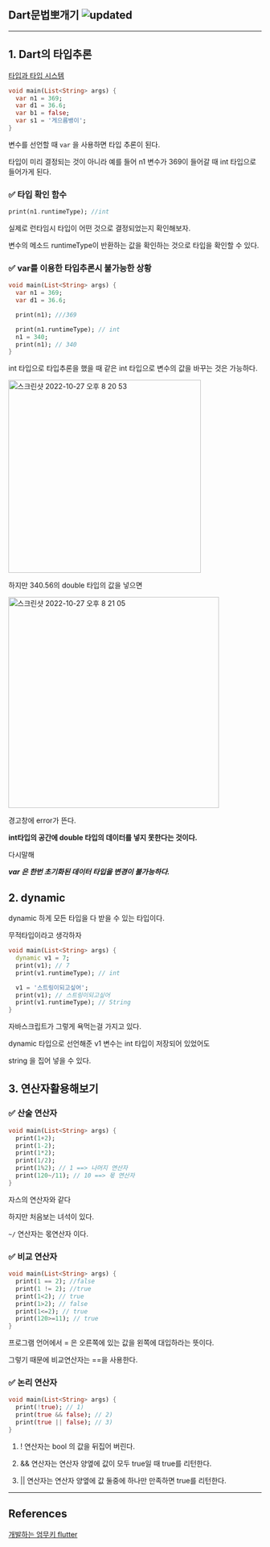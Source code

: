 ## Dart문법뽀개기 ![updated](https://img.shields.io/date/1666872125)

---

## 1. Dart의 타입추론

[타입과 타입 시스템](https://www.notion.so/a8278260e2bc43238c13214eb7465403)

```dart
void main(List<String> args) {
  var n1 = 369;
  var d1 = 36.6;
  var b1 = false;
  var s1 = '게으름뱅이';
}
```

변수를 선언할 때 `var` 을 사용하면 타입 추론이 된다.

타입이 미리 결정되는 것이 아니라 예를 들어 n1 변수가 369이 들어갈 때 int 타입으로 들어가게 된다.

### :white_check_mark: 타입 확인 함수

```dart
print(n1.runtimeType); //int
```

실제로 런타임시 타입이 어떤 것으로 결정되었는지 확인해보자.

변수의 메소드 runtimeType이 반환하는 값을 확인하는 것으로 타입을 확인할 수 있다.

### :white_check_mark: var를 이용한 타입추론시 불가능한 상황

```dart
void main(List<String> args) {
  var n1 = 369;
  var d1 = 36.6;

  print(n1); ///369

  print(n1.runtimeType); // int
  n1 = 340;
  print(n1); // 340
}
```

int 타입으로 타입추론을 했을 때 같은 int 타입으로 변수의 값을 바꾸는 것은 가능하다.

<img width="383" alt="스크린샷 2022-10-27 오후 8 20 53" src="https://user-images.githubusercontent.com/74589585/198279438-b24b9be3-7713-47c9-9489-4f510742e6e4.png">

하지만 340.56의 double 타입의 값을 넣으면

<img width="419" alt="스크린샷 2022-10-27 오후 8 21 05" src="https://user-images.githubusercontent.com/74589585/198279454-c1de04c0-c58f-4880-8934-ca13a1d47241.png">

경고창에 error가 뜬다.

**int타입의 공간에 double 타입의 데이터를 넣지 못한다는 것이다.**

다시말해

**_var 은 한번 초기화된 데이터 타입을 변경이 불가능하다._**

## 2. dynamic

dynamic 하게 모든 타입을 다 받을 수 있는 타입이다.

무적타입이라고 생각하자

```dart
void main(List<String> args) {
  dynamic v1 = 7;
  print(v1); // 7
  print(v1.runtimeType); // int

  v1 = '스트링이되고싶어';
  print(v1); // 스트링이되고싶어
  print(v1.runtimeType); // String
}
```

자바스크립트가 그렇게 욕먹는걸 가지고 있다.

dynamic 타입으로 선언해준 v1 변수는 int 타입이 저장되어 있었어도

string 을 집어 넣을 수 있다.

## 3. 연산자활용해보기

### :white_check_mark: 산술 연산자

```dart
void main(List<String> args) {
  print(1+2);
  print(1-2);
  print(1*2);
  print(1/2);
  print(1%2); // 1 ==> 나머지 연산자
  print(120~/11); // 10 ==> 몫 연산자
}
```

자스의 연산자와 같다

하지만 처음보는 녀석이 있다.

`~/` 연산자는 몫연산자 이다.

### :white_check_mark: 비교 연산자

```dart
void main(List<String> args) {
  print(1 == 2); //false
  print(1 != 2); //true
  print(1<2); // true
  print(1>2); // false
  print(1<=2); // true
  print(120>=11); // true
}
```

프로그램 언어에서 = 은 오른쪽에 있는 값을 왼쪽에 대입하라는 뜻이다.

그렇기 때문에 비교연산자는 ==을 사용한다.

### :white_check_mark: 논리 연산자

```dart
void main(List<String> args) {
  print(!true); // 1)
  print(true && false); // 2)
  print(true || false); // 3)
}
```

1. ! 연산자는 bool 의 값을 뒤집어 버린다.

2. && 연산자는 연산자 양옆에 값이 모두 true일 때 true를 리턴한다.

3. || 연산자는 연산자 양옆에 값 둘중에 하나만 만족하면 true를 리턴한다.

---

## References

[개발하는 엄무키 flutter](https://mookiemookiekun.notion.site/Flutter-67ae8e8ca5cc4b3a8aab5cc7e5bed49d)
